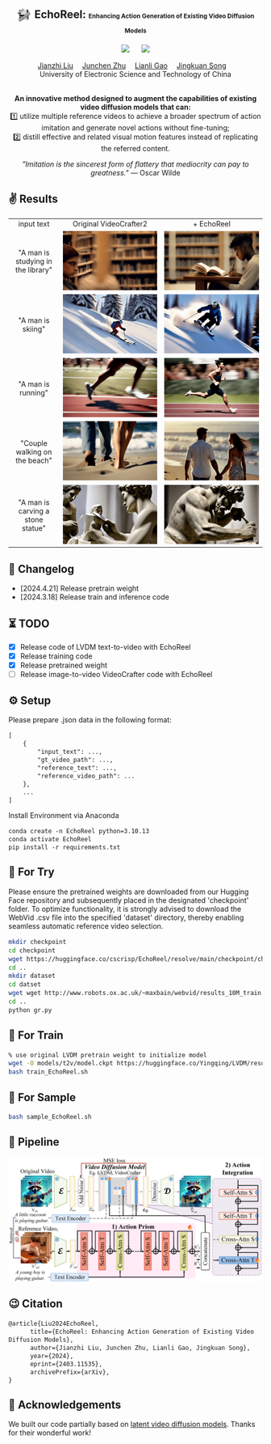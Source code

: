 <div align="center">

<h2> <img src="assets/favicon.ico" style="vertical-align: middle;" width="30" height="30"> EchoReel: <span style="font-size:12px">Enhancing Action Generation of Existing Video Diffusion Models </span> </h2>

<a href='https://arxiv.org/abs/2403.11535'><img src='https://img.shields.io/badge/ArXiv-2403.11535-red'></a> &nbsp;&nbsp;&nbsp;&nbsp;&nbsp;<a href='https://liujianzhi.github.io/EchoReel-demo/'><img src='https://img.shields.io/badge/Project-Page-Green'></a>


<div>
    <a href='https://github.com/liujianzhi' target='_blank'> Jianzhi Liu</a>&emsp;
    <a href='https://scholar.google.com/citations?user=J0qJuYAAAAAJ&hl=zh-CN' target='_blank'> Junchen Zhu</a>&emsp;
    <a href='https://scholar.google.com/citations?user=zsm2dpYAAAAJ&hl=en' target='_blank'> Lianli Gao</a>&emsp;
    <a href='https://scholar.google.com/citations?user=F5Zy9V4AAAAJ&hl=en' target='_blank'> Jingkuan Song</a>&emsp;
</div>
<div>
    University of Electronic Science and Technology of China
</div>
<br>


<b>An innovative method designed to augment the capabilities of existing video diffusion models that can:</b>  
1️⃣ utilize multiple reference videos to achieve a broader spectrum of action imitation and generate novel actions without fine-tuning;  
2️⃣ distill effective and related visual motion features instead of replicating the referred content.

<div align="left">

<div style="text-align: center;">
  <i>"Imitation is the sincerest form of flattery that mediocrity can pay to greatness."</i> — Oscar Wilde 
</div>

## ✌️ Results
<table class="center">
  <tr>
  <td style="text-align:center;" width="20%">input text</td>
  <td style="text-align:center;" width="40%">Original VideoCrafter2</td>
  <td style="text-align:center;" width="40%">+ EchoReel</td>
  <tr>
  <td style="text-align:center;">"A man is studying in the library"</td>
  <td><img src=assets/1.gif></td>
  <td><img src=assets/2.gif></td>
  <tr>
  <td style="text-align:center;">"A man is skiing"</td>
  <td><img src=assets/3.gif></td>
  <td><img src=assets/4.gif></td>
  <tr>
  <td style="text-align:center;">"A man is running"</td>
  <td><img src=assets/5.gif></td>
  <td><img src=assets/6.gif></td>
  <tr>
  <td style="text-align:center;">"Couple walking on the beach"</td>
  <td><img src=assets/7.gif></td>
  <td><img src=assets/8.gif></td>
  <tr>
  <td style="text-align:center;">"A man is carving a stone statue"</td>
  <td><img src=assets/9.gif></td>
  <td><img src=assets/10.gif></td>
</tr>
</table > 

## 📝 Changelog

- [2024.4.21] Release pretrain weight
- [2024.3.18] Release train and inference code

## ⏳ TODO
- [x] Release code of LVDM text-to-video with EchoReel
- [x] Release training code
- [x] Release pretrained weight
- [ ] Release image-to-video VideoCrafter code with EchoReel

## ⚙️ Setup

Please prepare .json data in the following format:

```
[
	{
		"input_text": ...,
		"gt_video_path": ...,
		"reference_text": ...,
		"reference_video_path": ...
	},
    ...
]
```

Install Environment via Anaconda
```
conda create -n EchoReel python=3.10.13
conda activate EchoReel
pip install -r requirements.txt
```

## 💫 For Try

Please ensure the pretrained weights are downloaded from our Hugging Face repository and subsequently placed in the designated 'checkpoint' folder. To optimize functionality, it is strongly advised to download the WebVid .csv file into the specified 'dataset' directory, thereby enabling seamless automatic reference video selection.

```bash
mkdir checkpoint
cd checkpoint
wget https://huggingface.co/cscrisp/EchoReel/resolve/main/checkpoint/checkpoint.pt
cd ..
mkdir dataset
cd datset
wget wget http://www.robots.ox.ac.uk/~maxbain/webvid/results_10M_train.csv
cd ..
python gr.py
```

## 💫 For Train

```bash
% use original LVDM pretrain weight to initialize model
wget -O models/t2v/model.ckpt https://huggingface.co/Yingqing/LVDM/resolve/main/lvdm_short/t2v.ckpt
bash train_EchoReel.sh
```

## 💫 For Sample

```bash
bash sample_EchoReel.sh
```

## 🔮 Pipeline
<p align="center">
    <img src=assets/overview.jpg />
</p>

## 😉 Citation

```
@article{Liu2024EchoReel,
      title={EchoReel: Enhancing Action Generation of Existing Video Diffusion Models}, 
      author={Jianzhi Liu, Junchen Zhu, Lianli Gao, Jingkuan Song},
      year={2024},
      eprint={2403.11535},
      archivePrefix={arXiv},
}
```

## 🤗 Acknowledgements

We built our code partially based on [latent video diffusion models](https://github.com/CompVis/latent-diffusion). Thanks for their wonderful work!
